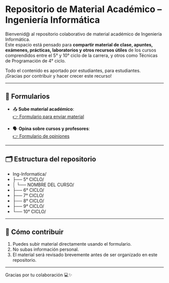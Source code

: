 # Repositorio de Material Académico – Ingeniería Informática

Bienvenid@ al repositorio colaborativo de material académico de Ingeniería Informática.  
Este espacio está pensado para **compartir material de clase, apuntes, exámenes, prácticas, laboratorios y otros recursos útiles** de los cursos comprendidos entre el 5° y 10° ciclo de la carrera, y otros como Técnicas de Programación de 4° ciclo.

Todo el contenido es aportado por estudiantes, para estudiantes.  
¡Gracias por contribuir y hacer crecer este recurso!

---

## 🔗 Formularios

- 📤 **Sube material académico**:  
  [👉 Formulario para enviar material](https://forms.gle/wdWbTZs6XrR2zmDz6)

- 🗣️ **Opina sobre cursos y profesores**:  
  [👉 Formulario de opiniones](https://forms.gle/gaWnw48gSrTHaGGDA)

---

## 🗂️ Estructura del repositorio
- Ing-Informatica/
- ├── 5° CICLO/
- │   └── NOMBRE DEL CURSO/
- ├── 6° CICLO/
- ├── 7° CICLO/
- ├── 8° CICLO/
- ├── 9° CICLO/
- └── 10° CICLO/

---

## 🙌 Cómo contribuir

1. Puedes subir material directamente usando el formulario.
2. No subas información personal.
3. El material será revisado brevemente antes de ser organizado en este repositorio.

---

Gracias por tu colaboración 💻✨

